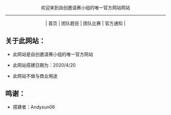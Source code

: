 <center>欢迎来到自创邀请赛小组的唯一官方网站网站</center>

--------------------------

<center>| 首页 | 团队题目 | 团队比赛 | 官方通知 | </center>

## 关于此网站：

- 此网站是自创邀请赛小组的唯一官方网站

- 此网站搭建日期为：2020/4/20

- 此网站不做与商业用途

## 鸣谢：

- 搭建者：Andysun06
